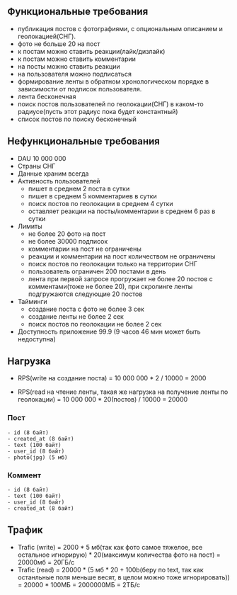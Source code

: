 ## Функциональные требования
- публикация постов с фотографиями, с опциональным описанием и геолокацией(СНГ).
- фото не больше 20 на пост
- к постам можно ставить реакции(лайк/дизлайк)
- к постам можно ставить комментарии
- на посты можно ставить реакции
- на пользователя можно подписаться
- формирование ленты в обратном хронологическом порядке в зависимости от подписок пользователя.
- лента бесконечная
- поиск постов пользователей по геолокации(СНГ) в каком-то радиусе(пусть этот радиус пока будет константный)
- список постов по поиску бесконечный

## Нефункциональные требования
- DAU 10 000 000
- Страны СНГ
- Данные храним всегда
- Активность пользователей
    - пишет в среднем 2 поста в сутки
    - пишет в среднем 5 комментариев в сутки
    - поиск постов по геолокации в среднем 4 сутки
    - оставляет реакции на посты/комментарии в среднем 6 раз в сутки
- Лимиты
    - не более 20 фото на пост
    - не более 30000 подписок
    - комментарии на пост не ограничены
    - реакции и комментарии на пост количеством не ограничены
    - поиск постов по геолокации только на территории СНГ
    - пользователь ограничен 200 постами в день
    - лента при первой запросе прогружает не более 20 постов с комментами(тоже не более 20), при скролинге ленты подгружаются следующие 20 постов
- Тайминги
    - создание поста с фото не более 3 сек
    - создание ленты не более 2 сек
    - поиск постов по геолокации не более 2 сек
- Доступность приложение 99.9 (9 часов 46 мин может быть недоступна)

## Нагрузка
  - RPS(write на создание поста) = 10 000 000 * 2 / 10000 = 2000
  
  - RPS(read на чтение ленты, такая же нагрузка на получение ленты по геолокации) = 10 000 000 * 20(постов) / 10000 = 20000
   
  ### Пост
    - id (8 байт)
    - created_at (8 байт)
    - text (100 байт)
    - user_id (8 байт)
    - photo(jpg) (5 мб)

  ### Коммент
    - id (8 байт)
    - text (100 байт)
    - user_id (8 байт)
    - created_at (8 байт)

## Трафик
  - Trafic (write) = 2000 * 5 мб(так как фото самое тяжелое, все остальное игнорирую) * 20(максимум количества фото на пост) = 20000мб = 20ГБ/с
  - Trafic (read) = 20000 * (5 мб * 20 + 100b(беру по text, так как останльные поля меньше весят, в целом можно тоже игнорировать)) = 20000 * 100МБ = 2000000МБ = 2ТБ/с

